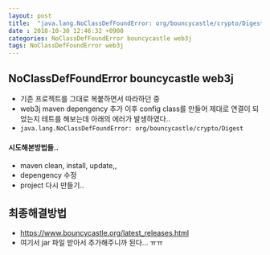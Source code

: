 ```yaml
---
layout: post
title:  "java.lang.NoClassDefFoundError: org/bouncycastle/crypto/Digest error"
date : 2018-10-30 12:46:32 +0900
categories: NoClassDefFoundError bouncycastle web3j
tags: NoClassDefFoundError web3j
---
```


## NoClassDefFoundError bouncycastle web3j
- 기존 프로젝트를 그대로 복붙하면서 따라하던 중
- web3j maven depengency 추가 이후 config class를 만들어 제대로 연결이 되었는지 테트를 해보는데 아래의 에러가 발생하였다..
- `java.lang.NoClassDefFoundError: org/bouncycastle/crypto/Digest`

#### 시도해본방법들..
- maven clean, install, update,,
- depengency 수정
- project 다시 만들기..

## 최종해결방법
- https://www.bouncycastle.org/latest_releases.html 
- 여기서 jar 파일 받아서 추가해주니까 된다... ㅠㅠ